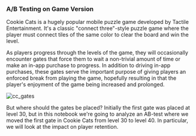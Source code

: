 ### A/B Testing on Game Version
Cookie Cats is a hugely popular mobile puzzle game developed by Tactile Entertainment. It's a classic "connect three"-style puzzle game where the player must connect tiles of the same color to clear the board and win the level. 

As players progress through the levels of the game, they will occasionally encounter gates that force them to wait a non-trivial amount of time or make an in-app purchase to progress. In addition to driving in-app purchases, these gates serve the important purpose of giving players an enforced break from playing the game, hopefully resulting in that the player's enjoyment of the game being increased and prolonged.

![cc_gates](https://user-images.githubusercontent.com/7514496/40522854-6c893c82-5f98-11e8-83ca-2e75b39a7d34.png)


But where should the gates be placed? Initially the first gate was placed at level 30, but in this notebook we're going to analyze an AB-test where we moved the first gate in Cookie Cats from level 30 to level 40. In particular, we will look at the impact on player retention.